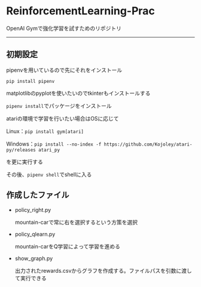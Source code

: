 # ReinforcementLearning-Prac
OpenAI Gymで強化学習を試すためのリポジトリ

---
## 初期設定

pipenvを用いているので先にそれをインストール

`pip install pipenv`

matplotlibのpyplotを使いたいのでtkinterもインストールする

`pipenv install`でパッケージをインストール

atariの環境で学習を行いたい場合はOSに応じて

Linux：`pip install gym[atari]`

Windows：`pip install --no-index -f https://github.com/Kojoley/atari-py/releases atari_py`

を更に実行する

その後、`pipenv shell`でshellに入る

## 作成したファイル

- policy_right.py

  mountain-carで常に右を選択するという方策を選択

- policy_qlearn.py

  mountain-carをQ学習によって学習を進める

- show_graph.py

  出力されたrewards.csvからグラフを作成する。ファイルパスを引数に渡して実行できる